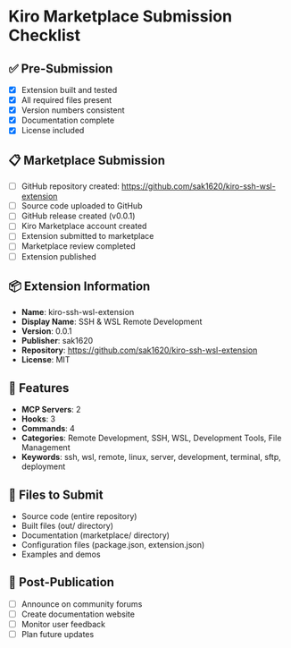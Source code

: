 
# Kiro Marketplace Submission Checklist

## ✅ Pre-Submission
- [x] Extension built and tested
- [x] All required files present
- [x] Version numbers consistent
- [x] Documentation complete
- [x] License included

## 📋 Marketplace Submission
- [ ] GitHub repository created: https://github.com/sak1620/kiro-ssh-wsl-extension
- [ ] Source code uploaded to GitHub
- [ ] GitHub release created (v0.0.1)
- [ ] Kiro Marketplace account created
- [ ] Extension submitted to marketplace
- [ ] Marketplace review completed
- [ ] Extension published

## 📦 Extension Information
- **Name**: kiro-ssh-wsl-extension
- **Display Name**: SSH & WSL Remote Development
- **Version**: 0.0.1
- **Publisher**: sak1620
- **Repository**: https://github.com/sak1620/kiro-ssh-wsl-extension
- **License**: MIT

## 🎯 Features
- **MCP Servers**: 2
- **Hooks**: 3
- **Commands**: 4
- **Categories**: Remote Development, SSH, WSL, Development Tools, File Management
- **Keywords**: ssh, wsl, remote, linux, server, development, terminal, sftp, deployment

## 📁 Files to Submit
- Source code (entire repository)
- Built files (out/ directory)
- Documentation (marketplace/ directory)
- Configuration files (package.json, extension.json)
- Examples and demos

## 🚀 Post-Publication
- [ ] Announce on community forums
- [ ] Create documentation website
- [ ] Monitor user feedback
- [ ] Plan future updates
